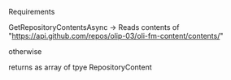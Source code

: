 Requirements

GetRepositoryContentsAsync -> Reads contents of
  "https://api.github.com/repos/olip-03/oli-fm-content/contents/"

  otherwise

returns as array of tpye RepositoryContent
